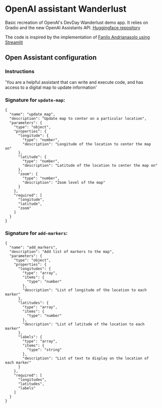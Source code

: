 # OpenAI assistant Wanderlust

Basic recreation of OpenAI's DevDay Wanderlust demo app. It relies on Gradio and the new OpenAI Assistants API. [Huggingface repository](https://huggingface.co/spaces/Yannael/openai-assistant-wanderlust)

The code is inspired by the implementation of [Fanilo Andrianasolo using Streamlit](https://www.youtube.com/watch?v=tLeqCDKgEDU)

## Open Assistant configuration

### Instructions

'You are a helpful assistant that can write and execute code, and has access to a digital map to update information'

### Signature for `update-map`:


```
{
  "name": "update_map",
  "description": "Update map to center on a particular location",
  "parameters": {
    "type": "object",
    "properties": {
      "longitude": {
        "type": "number",
        "description": "Longitude of the location to center the map on"
      },
      "latitude": {
        "type": "number",
        "description": "Latitude of the location to center the map on"
      },
      "zoom": {
        "type": "number",
        "description": "Zoom level of the map"
      }
    },
    "required": [
      "longitude",
      "latitude",
      "zoom"
    ]
  }
}
```

### Signature for `add-markers`:

```
{
  "name": "add_markers",
  "description": "Add list of markers to the map",
  "parameters": {
    "type": "object",
    "properties": {
      "longitudes": {
        "type": "array",
        "items": {
          "type": "number"
        },
        "description": "List of longitude of the location to each marker"
      },
      "latitudes": {
        "type": "array",
        "items": {
          "type": "number"
        },
        "description": "List of latitude of the location to each marker"
      },
      "labels": {
        "type": "array",
        "items": {
          "type": "string"
        },
        "description": "List of text to display on the location of each marker"
      }
    },
    "required": [
      "longitudes",
      "latitudes",
      "labels"
    ]
  }
}
```